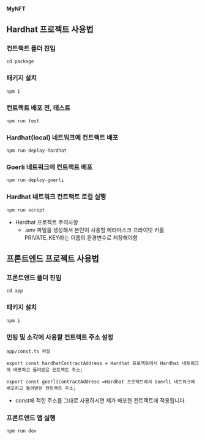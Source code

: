 #### MyNFT

## Hardhat 프로젝트 사용법

### 컨트랙트 폴더 진입
`` cd package ``

### 패키지 설치
`` npm i ``

### 컨트랙트 배포 전, 테스트
`` npm run test ``

### Hardhat(local) 네트워크에 컨트랙트 배포
`` npm run deploy-hardhat ``

### Goerli 네트워크에 컨트랙트 배포
`` npm run deploy-goerli ``

### Hardhat 네트워크 컨트랙트 로컬 실행
`` npm run script ``

* Hardhat 프로젝트 주의사항
  - .env 파일을 생성해서 본인이 사용할 메타마스크 프라이빗 키를 PRIVATE_KEY라는 이름의 환경변수로 저장해야함

## 프론트엔드 프로젝트 사용법

### 프론트엔드 폴더 진입
`` cd app ``

### 패키지 설치
`` npm i ``

### 민팅 및 소각에 사용할 컨트랙트 주소 설정
`` app/const.ts 파일 ``

`` export const hardhatContractAddress = Hardhat 프로젝트에서 Hardhat 네트워크에 배포하고 돌려받은 컨트랙트 주소; ``

`` export const goerliContractAddress =Hardhat 프로젝트에서 Goerli 네트워크에 배포하고 돌려받은 컨트랙트 주소; ``

* const에 적힌 주소를 그대로 사용하시면 제가 배포한 컨트랙트에 적용됩니다.

### 프론트엔드 앱 실행
`` npm run dev ``
